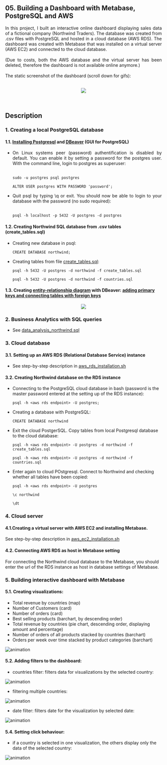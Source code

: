 ## 05. Building a Dashboard with Metabase, PostgreSQL and AWS 

<div align="justify">In this project, I built an interactive online dashboard displaying sales data of a fictional company (Northwind Traders). The database was created from .csv files with PostgreSQL and hosted in a cloud database (AWS RDS). The dashboard was created with Metabase that was installed on a virtual server (AWS EC2) and connected to the cloud database.</div><br>

<div align="justify">(Due to costs, both the AWS database and the virtual server has been deleted, therefore the dashboard is not available online anymore.)</div><br> 

<div align="justify">The static screenshot of the dashboard (scroll down for gifs):</div><br> 

<p align="center">
  <img src="https://github.com/i-dominguez/spiced_projects/blob/main/05_dashboard/images/northwind_traders_dashboard.png"/>
</p>

<br>

## Description

### 1. Creating a local PostgreSQL database 

#### 1.1. [Installing Postgresql](https://www.postgresql.org/download/) and [DBeaver](https://dbeaver.io/download/) (GUI for PostgreSQL)

- <div align="justify">On Linux systems peer (password) authentification is disabled by default. You can enable it by setting a password for the postgres user. With the command line, login to postgres as superuser:</div><br>  

      sudo -u postgres psql postgres

      ALTER USER postgres WITH PASSWORD 'password';

- <div align="justify">Quit psql by typing \q or exit. You should now be able to login to your database with the password (no sudo required):</div><br>  

      psql -h localhost -p 5432 -U postgres -d postgres  

#### 1.2. Creating Northwind SQL database from .csv tables (create_tables.sql)

- Creating new database in psql: 

      CREATE DATABASE northwind; 

- Creating tables from file [create_tables.sql](https://github.com/i-dominguez/spiced_projects/blob/main/05_dashboard/create_tables.sql): 

      psql -h 5432 -U postgres -d northwind -f create_tables.sql

      psql -h 5432 -U postgres -d northwind -f countries.sql 

#### 1.3. Creating [entity-relationship diagram](https://github.com/i-dominguez/spiced_projects/blob/main/05_dashboard/images/er_diagram_northwind.png) with DBeaver: [adding primary keys and connecting tables with foreign keys](https://dbeaver.com/docs/wiki/New-Table-creation/)  


<p align="center">
  <img src="https://github.com/i-dominguez/spiced_projects/blob/main/05_dashboard/images/er_diagram_northwind.png"/>
</p>

### 2. Business Analytics with SQL queries 

- See [data_analysis_northwind.sql](https://github.com/i-dominguez/spiced_projects/blob/main/05_dashboard/data_analysis_northwind.sql)


### 3. Cloud database

#### 3.1. Setting up an AWS RDS (Relational Database Service) instance

- See step-by-step description in [aws_rds_installation.sh](https://github.com/i-dominguez/spiced_projects/blob/main/05_dashboard/aws_rds_installation.sh) 

#### 3.2. Creating Northwind database on the RDS instance

- Connecting to the PostgreSQL cloud database in bash (password is the master password entered at the setting up of the RDS instance):

      psql -h <aws rds endpoint> -U postgres; 

- Creating a database with PostgreSQL: 

      CREATE DATABASE northwind

- Exit the cloud PostgerSQL. Copy tables from local Postgresql database to the cloud database: 

      psql -h <aws rds endpoint> -U postgres -d northwind -f create_tables.sql

      psql -h <aws rds endpoint> -U postgres -d northwind -f countries.sql 

- Enter again to cloud POstgresql. Connect to Northwind and checking whether all tables have been copied: 

      psql -h <aws rds endpoint> -U postgres
    
      \c northwind

      \dt

### 4. Cloud server

  #### 4.1.Creating a virtual server with AWS EC2 and installing Metabase. 

See step-by-step description in [aws_ec2_installation.sh](https://github.com/i-dominguez/spiced_projects/blob/main/05_dashboard/aws_ec2_installation.sh) 

  #### 4.2. Connecting AWS RDS as host in Metabase setting

For connecting the Northwind cloud database to the Metabase, you should enter the url of the RDS instance as host in database settings of Metabase.  

### 5. Building interactive dashboard with Metabase  

#### 5.1. Creating visualizations: 

- Total revenue by countries (map)
- Number of Customers (card)
- Number of orders (card)
- Best selling products (barchart, by descending order)
- Total revenue by countries (pie chart, descending order, displaying amount and percentage)
- Number of orders of all products stacked by countries (barchart)
- Orders per week over time stacked by product categories (barchart) 

![animation](https://github.com/i-dominguez/spiced_projects/blob/main/05_dashboard/images/dashboard_vizs.gif) 

#### 5.2. Adding filters to the dashboard: 

- countries filter: filters data for visualizations by the selected country:

![animation](https://github.com/i-dominguez/spiced_projects/blob/main/05_dashboard/images/filtering_country.gif) 

- filtering multiple countries:

![animation](https://github.com/i-dominguez/spiced_projects/blob/main/05_dashboard/images/filtering_multiple_countries.gif)

- date filter: filters date for the visualization by selected date:  

![animation](https://github.com/i-dominguez/spiced_projects/blob/main/05_dashboard/images/filtering_date.gif)


#### 5.4. Setting click behaviour:

- if a country is selected in one visualization, the others display only the data of the selected country:  

![animation](https://github.com/i-dominguez/spiced_projects/blob/main/05_dashboard/images/click_behaviour.gif) 
